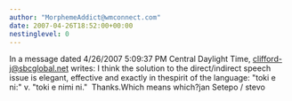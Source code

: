 ```yaml
---
author: "MorphemeAddict@wmconnect.com"
date: 2007-04-26T18:52:00+00:00
nestinglevel: 0
---
```

In a message dated 4/26/2007 5:09:37 PM Central Daylight Time, [clifford-j@sbcglobal.net](mailto://clifford-j@sbcglobal.net) writes:
I think the solution to the direct/indirect speech issue is elegant, effective and exactly in thespirit of the language: "toki e ni:" v. "toki e nimi ni."  Thanks.Which means which?jan Setepo / stevo